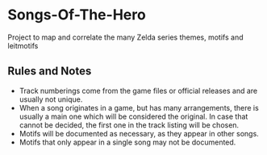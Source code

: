 # Songs-Of-The-Hero

Project to map and correlate the many Zelda series themes, motifs and leitmotifs

## Rules and Notes

- Track numberings come from the game files or official releases and are usually not unique.
- When a song originates in a game, but has many arrangements, there is usually a main one which will be considered the original. In case that cannot be decided, the first one in the track listing will be chosen.
- Motifs will be documented as necessary, as they appear in other songs. 
- Motifs that only appear in a single song may not be documented.